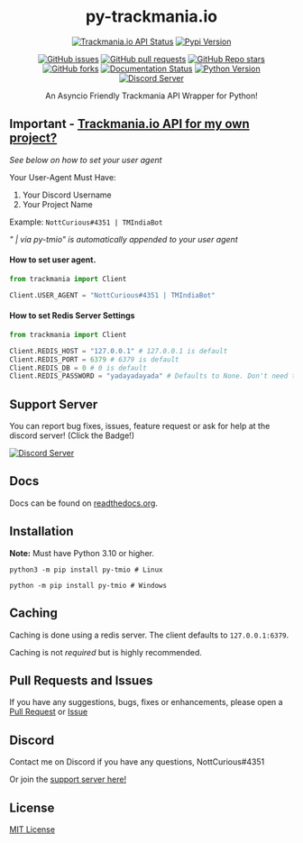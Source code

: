 <div align=center>
<h1>py-trackmania.io</h1>

[![Trackmania.io API Status](https://img.shields.io/website?down_message=Offline&label=Trackmania.io%20API&up_message=Online&url=https%3A%2F%2Ftrackmania.io)](https://trackmania.io)
[![Pypi Version](https://img.shields.io/pypi/v/py-tmio?style=flat-square)](https://pypi.org/project/py-tmio)

[![GitHub issues](https://img.shields.io/github/issues/NottCurious/py-tmio?logo=github&style=flat-square)](https://github.com/NottCurious/py-tmio/issues)
[![GitHub pull requests](https://img.shields.io/github/issues-pr/NottCurious/py-tmio?logo=github&style=flat-square)](https://github.com/NottCurious/py-tmio/pulls)
[![GitHub Repo stars](https://img.shields.io/github/stars/NottCurious/py-tmio?logo=github&style=flat-square)](https://github.com/NottCurious/py-tmio/stargazers)
[![GitHub forks](https://img.shields.io/github/forks/NottCurious/py-tmio?style=flat-square)](https://github.com/NottCurious/py-tmio/network/members)
[![Documentation Status](https://readthedocs.org/projects/py-trackmaniaio/badge/?version=latest&style=flat-square)](https://py-trackmaniaio.readthedocs.io/en/latest/?badge=latest)
[![Python Version](https://img.shields.io/pypi/pyversions/py-tmio?style=flat-square)](https://pypi.org/project/py-tmio)
[![Discord Server](https://img.shields.io/discord/962190413073088554?style=flat-square)](https://discord.gg/uFgjx5rEgr)

An Asyncio Friendly Trackmania API Wrapper for Python!
</div>

## Important - [Trackmania.io API for my own project?](https://openplanet.dev/tmio/api)

*See below on how to set your user agent*

Your User-Agent Must Have:

1. Your Discord Username
2. Your Project Name

Example:
`NottCurious#4351 | TMIndiaBot`

*" | via py-tmio" is automatically appended to your user agent*

#### How to set user agent.

```python
from trackmania import Client

Client.USER_AGENT = "NottCurious#4351 | TMIndiaBot"
```

#### How to set Redis Server Settings

```python
from trackmania import Client

Client.REDIS_HOST = "127.0.0.1" # 127.0.0.1 is default
Client.REDIS_PORT = 6379 # 6379 is default
Client.REDIS_DB = 0 # 0 is default
Client.REDIS_PASSWORD = "yadayadayada" # Defaults to None. Don't need to change this if your redis server does not have a password.
```

## Support Server

You can report bug fixes, issues, feature request or ask for help at the discord server! (Click the Badge!)


[![Discord Server](https://img.shields.io/discord/962190413073088554?style=flat-square)](https://discord.gg/uFgjx5rEgr)

## Docs

Docs can be found on [readthedocs.org](https://py-trackmaniaio.readthedocs.io/en/latest/).

## Installation

**Note:** Must have Python 3.10 or higher.

```shell
python3 -m pip install py-tmio # Linux

python -m pip install py-tmio # Windows
```

## Caching

Caching is done using a redis server. The client defaults to `127.0.0.1:6379`.

Caching is not *required* but is highly recommended.


## Pull Requests and Issues

If you have any suggestions, bugs, fixes or enhancements, please open
a [Pull Request](https://github.com/NottCurious/py-tmio/compare)
or [Issue](https://github.com/NottCurious/py-tmio/issues/new)

## Discord

Contact me on Discord if you have any questions, NottCurious#4351

Or join the [support server here!](https://discord.gg/uFgjx5rEgr)

## License

[MIT License](https://mit-license.org/)
